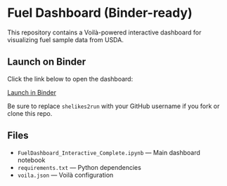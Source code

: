 # Fuel Dashboard (Binder-ready)

This repository contains a Voilà-powered interactive dashboard for visualizing fuel sample data from USDA.

## Launch on Binder

Click the link below to open the dashboard:

[Launch in Binder](https://mybinder.org/v2/gh/shelikes2run/fuel-dashboard-binder/HEAD?urlpath=voila/render/FuelDashboard_Interactive_Complete.ipynb)

Be sure to replace `shelikes2run` with your GitHub username if you fork or clone this repo.

## Files

- `FuelDashboard_Interactive_Complete.ipynb` — Main dashboard notebook
- `requirements.txt` — Python dependencies
- `voila.json` — Voilà configuration
